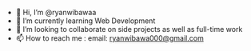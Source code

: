 - 👋 Hi, I’m @ryanwibawaa
- 🌱 I’m currently learning Web Development
- 💞️ I’m looking to collaborate on side projects as well as full-time work
- 📫 How to reach me : email: ryanwibawa000@gmail.com 
